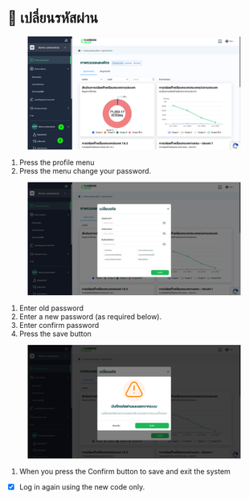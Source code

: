 # 🔐 เปลี่ยนรหัสผ่าน

<figure><img src="../.gitbook/assets/image (4).png" alt=""><figcaption></figcaption></figure>

1. Press the profile menu&#x20;
2. Press the menu change your password.



<figure><img src="../.gitbook/assets/image (5).png" alt=""><figcaption></figcaption></figure>

1. Enter old password&#x20;
2. Enter a new password (as required below).&#x20;
3. Enter confirm password&#x20;
4. Press the save button



<figure><img src="../.gitbook/assets/image (6).png" alt=""><figcaption></figcaption></figure>

1. When you press the Confirm button to save and exit the system

* [x] Log in again using the new code only.

